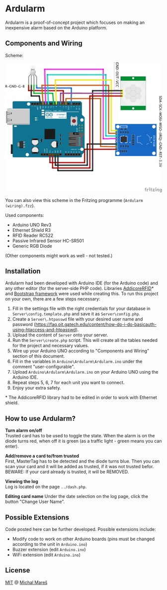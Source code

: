 # Ardularm

Ardularm is a proof-of-concept project which focuses on making an inexpensive alarm based on the Arduino platform.

## Components and Wiring

Scheme:

![Wiring](Wiring.png)

You can also view this scheme in the Fritzing programme (`Ardularm (wiring).fzz`).

Used components:
* Arduino UNO Rev3
* Ethernet Shield R3
* RFID Reader RC522
* Passive Infrared Sensor HC-SR501 
* Generic RGB Diode

(Other components might work as well - not tested.)

## Installation

Ardularm had been developed with Arduino IDE (for the Arduino code) and any other editor (for the server-side PHP code). Libraries [AddicoreRFID](http://www.addicore.com/v/vspfiles/downloadables/Product%20Downloadables/RFID_RC522/AddicoreRFID.zip)* and [Bootstrap framework](http://getbootstrap.com/) were used while creating this. To run this project on your own, there are a few steps necessary:

1. Fill in the settings file with the right credentials for your database in `Server\config.template.php` and save it as `Server\config.php`.
2. Create a `Server\.htpasswd` file with your desired user name and password (https://faq.oit.gatech.edu/content/how-do-i-do-basicauth-using-htaccess-and-htpasswd).
3. Upload the content of `Server` onto your server.
4. Run the `Server\create.php` script. This will create all the tables needed for the project and necessary values.
5. Wire up your Arduino UNO according to "Components and Wiring" section of this document.
6. Fill in the variables in `Arduino\Ardularm\Ardularm.ino` under the comment "user-configurable".
7. Upload `Arduino\Ardularm\Ardularm.ino` on your Arduino UNO using the Arduino IDE.
8. Repeat steps 5, 6, 7 for each unit you want to connect.
9. Enjoy your extra safety.

\* The AddicoreRFID library had to be edited in order to work with Ethernet shield.

## How to use Ardularm?

**Turn alarm on/off**   
Trusted card has to be used to toggle the state. When the alarm is on the diode turns red, when off it is green (as a traffic light - green means you can enter).

**Add/remove a card to/from trusted**   
First, MasterTag has to be detected and the diode turns blue. Then you can scan your card and it will be added as trusted, if it was not trusted befor. BEWARE: If your card already is trusted, it will be REMOVED.

**Viewing the log**   
Log is located on the page `../dash.php`.

**Editing card name**
Under the date selection on the log page, click the button "Change User Name".

## Possible Extensions

Code posted here can be further developed. Possible extensions include:
* Modify code to work on other Arduino boards (pins must be changed according to the unit in `Arduino.ino`)
* Buzzer extension (edit `Arduino.ino`)
* WiFi extension (edit `Arduino.ino`)

## License

[MIT](https://github.com/MichalMares/Ardularm/blob/master/LICENSE.txt) @ [Michal Mareš](https://github.com/MichalMares)
